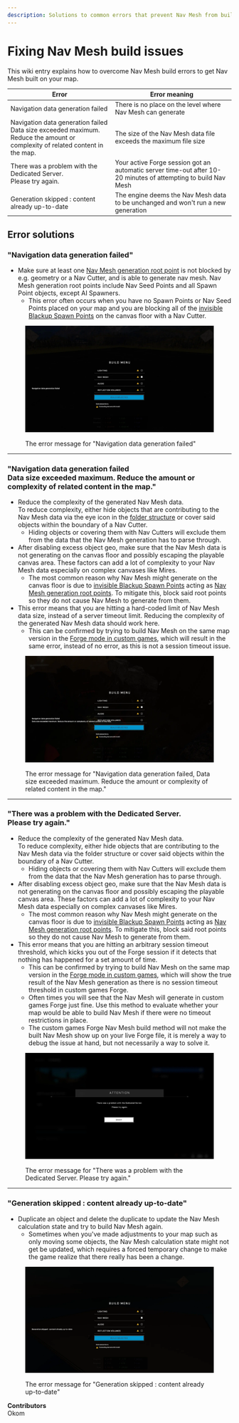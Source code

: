 ```yaml
---
description: Solutions to common errors that prevent Nav Mesh from building.
---
```


# Fixing Nav Mesh build issues

This wiki entry explains how to overcome Nav Mesh build errors to get Nav Mesh built on your map.

|Error|Error meaning|
| - |-|
|Navigation data generation failed|There is no place on the level where Nav Mesh can generate|
|Navigation data generation failed<br>Data size exceeded maximum. Reduce the amount or complexity of related content in the map.|The size of the Nav Mesh data file exceeds the maximum file size|
|There was a problem with the Dedicated Server.<br>Please try again.|Your active Forge session got an automatic server time-out after 10-20 minutes of attempting to build Nav Mesh|
|Generation skipped : content already up-to-date|The engine deems the Nav Mesh data to be unchanged and won't run a new generation|

## Error solutions

### "Navigation data generation failed"

* Make sure at least one <a href="/main/halo-infinite/forge/nav-mesh/nav-mesh-generation-root-points" target="_Blank">Nav Mesh generation root point</a> is not blocked by e.g. geometry or a Nav Cutter, and is able to generate nav mesh. Nav Mesh generation root points include Nav Seed Points and all Spawn Point objects, except AI Spawners.
    * This error often occurs when you have no Spawn Points or Nav Seed Points placed on your map and you are blocking all of the <a href="/main/halo-infinite/forge/player-spawning/backup-spawn-points" target="_Blank">invisible Blackup Spawn Points</a> on the canvas floor with a Nav Cutter.

<figure><img src="/.gitbook/assets/nav-data-failed1.webp" alt="Image of the first Nav Mesh generation error"><figcaption><p>The error message for "Navigation data generation failed"</p></figcaption></figure>

<hr>

### "Navigation data generation failed<br>Data size exceeded maximum. Reduce the amount or complexity of related content in the map."

* Reduce the complexity of the generated Nav Mesh data.<br>To reduce complexity, either hide objects that are contributing to the Nav Mesh data via the eye icon in the <a href="/main/halo-infinite/forge/folder-structure" target="_Blank">folder structure</a> or cover said objects within the boundary of a Nav Cutter.
  * Hiding objects or covering them with Nav Cutters will exclude them from the data that the Nav Mesh generation has to parse through.
* After disabling excess object geo, make sure that the Nav Mesh data is not generating on the canvas floor and possibly escaping the playable canvas area. These factors can add a lot of complexity to your Nav Mesh data especially on complex canvases like Mires.
  * The most common reason why Nav Mesh might generate on the canvas floor is due to <a href="/main/halo-infinite/forge/player-spawning/backup-spawn-points" target="_Blank">invisible Blackup Spawn Points</a> acting as <a href="/main/halo-infinite/forge/nav-mesh/nav-mesh-generation-root-points" target="_Blank">Nav Mesh generation root points</a>. To mitigate this, block said root points so they do not cause Nav Mesh to generate from them.
* This error means that you are hitting a hard-coded limit of Nav Mesh data size, instead of a server timeout limit. Reducing the complexity of the generated Nav Mesh data should work here.
  * This can be confirmed by trying to build Nav Mesh on the same map version in the <a href="/main/halo-infinite/guides-and-tutorials/forge/forge-mode-in-custom-games" target="_Blank">Forge mode in custom games</a>, which will result in the same error, instead of no error, as this is not a session timeout issue.


<figure><img src="/.gitbook/assets/nav-data-failed2.webp" alt="Image of the second Nav Mesh generation error"><figcaption><p>The error message for "Navigation data generation failed, Data size exceeded maximum. Reduce the amount or complexity of related content in the map."</p></figcaption></figure>

<hr>

### "There was a problem with the Dedicated Server.<br>Please try again."

* Reduce the complexity of the generated Nav Mesh data.<br>To reduce complexity, either hide objects that are contributing to the Nav Mesh data via the folder structure or cover said objects within the boundary of a Nav Cutter.
  * Hiding objects or covering them with Nav Cutters will exclude them from the data that the Nav Mesh generation has to parse through.
* After disabling excess object geo, make sure that the Nav Mesh data is not generating on the canvas floor and possibly escaping the playable canvas area. These factors can add a lot of complexity to your Nav Mesh data especially on complex canvases like Mires.
  * The most common reason why Nav Mesh might generate on the canvas floor is due to <a href="/main/halo-infinite/forge/player-spawning/backup-spawn-points" target="_Blank">invisible Blackup Spawn Points</a> acting as <a href="/main/halo-infinite/forge/nav-mesh/nav-mesh-generation-root-points" target="_Blank">Nav Mesh generation root points</a>. To mitigate this, block said root points so they do not cause Nav Mesh to generate from them.
* This error means that you are hitting an arbitrary session timeout threshold, which kicks you out of the Forge session if it detects that nothing has happened for a set amount of time.
  * This can be confirmed by trying to build Nav Mesh on the same map version in the <a href="/main/halo-infinite/guides-and-tutorials/forge/forge-mode-in-custom-games" target="_Blank">Forge mode in custom games</a>, which will show the true result of the Nav Mesh generation as there is no session timeout threshold in custom games Forge.
  * Often times you will see that the Nav Mesh will generate in custom games Forge just fine. Use this method to evaluate whether your map would be able to build Nav Mesh if there were no timeout restrictions in place.
  * The custom games Forge Nav Mesh build method will not make the built Nav Mesh show up on your live Forge file, it is merely a way to debug the issue at hand, but not necessarily a way to solve it.
  
<figure><img src="/.gitbook/assets/nav-dedicated-server.webp" alt="Image of the third Nav Mesh generation error"><figcaption><p>The error message for "There was a problem with the Dedicated Server. Please try again."</p></figcaption></figure>

<hr>

### "Generation skipped : content already up-to-date"

* Duplicate an object and delete the duplicate to update the Nav Mesh calculation state and try to build Nav Mesh again.
  * Sometimes when you've made adjustments to your map such as only moving some objects, the Nav Mesh calculation state might not get be updated, which requires a forced temporary change to make the game realize that there really has been a change.

<figure><img src="/.gitbook/assets/nav-generation-skipped.webp" alt="Image of the fourth Nav Mesh generation error"><figcaption><p>The error message for "Generation skipped : content already up-to-date"</p></figcaption></figure>

**Contributors**\
Okom